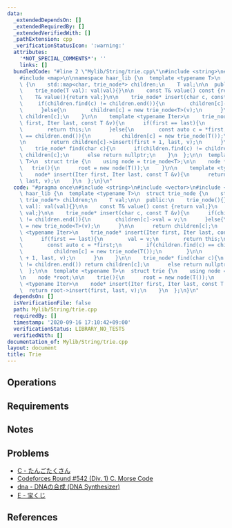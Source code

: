 ```yaml
---
data:
  _extendedDependsOn: []
  _extendedRequiredBy: []
  _extendedVerifiedWith: []
  _pathExtension: cpp
  _verificationStatusIcon: ':warning:'
  attributes:
    '*NOT_SPECIAL_COMMENTS*': ''
    links: []
  bundledCode: "#line 2 \"Mylib/String/trie.cpp\"\n#include <string>\n#include <vector>\n\
    #include <map>\n\nnamespace haar_lib {\n  template <typename T>\n  struct trie_node\
    \ {\n    std::map<char, trie_node*> children;\n    T val;\n\n  public:\n    trie_node(){}\n\
    \    trie_node(T val): val(val){}\n\n    const T& value() const {return val;}\n\
    \    T& value(){return val;}\n\n    trie_node* insert(char c, const T &v){\n \
    \     if(children.find(c) != children.end()){\n        children[c]->val = v;\n\
    \      }else{\n        children[c] = new trie_node<T>(v);\n      }\n\n      return\
    \ children[c];\n    }\n\n    template <typename Iter>\n    trie_node* insert(Iter\
    \ first, Iter last, const T &v){\n      if(first == last){\n        val = v;\n\
    \        return this;\n      }else{\n        const auto c = *first;\n        if(children.find(c)\
    \ == children.end()){\n          children[c] = new trie_node(T());\n        }\n\
    \n        return children[c]->insert(first + 1, last, v);\n      }\n    }\n\n\
    \    trie_node* find(char c){\n      if(children.find(c) != children.end()) return\
    \ children[c];\n      else return nullptr;\n    }\n  };\n\n  template <typename\
    \ T>\n  struct trie {\n    using node = trie_node<T>;\n\n    node *root;\n\n \
    \   trie(){\n      root = new node(T());\n    }\n\n    template <typename Iter>\n\
    \    node* insert(Iter first, Iter last, const T &v){\n      return root->insert(first,\
    \ last, v);\n    }\n  };\n}\n"
  code: "#pragma once\n#include <string>\n#include <vector>\n#include <map>\n\nnamespace\
    \ haar_lib {\n  template <typename T>\n  struct trie_node {\n    std::map<char,\
    \ trie_node*> children;\n    T val;\n\n  public:\n    trie_node(){}\n    trie_node(T\
    \ val): val(val){}\n\n    const T& value() const {return val;}\n    T& value(){return\
    \ val;}\n\n    trie_node* insert(char c, const T &v){\n      if(children.find(c)\
    \ != children.end()){\n        children[c]->val = v;\n      }else{\n        children[c]\
    \ = new trie_node<T>(v);\n      }\n\n      return children[c];\n    }\n\n    template\
    \ <typename Iter>\n    trie_node* insert(Iter first, Iter last, const T &v){\n\
    \      if(first == last){\n        val = v;\n        return this;\n      }else{\n\
    \        const auto c = *first;\n        if(children.find(c) == children.end()){\n\
    \          children[c] = new trie_node(T());\n        }\n\n        return children[c]->insert(first\
    \ + 1, last, v);\n      }\n    }\n\n    trie_node* find(char c){\n      if(children.find(c)\
    \ != children.end()) return children[c];\n      else return nullptr;\n    }\n\
    \  };\n\n  template <typename T>\n  struct trie {\n    using node = trie_node<T>;\n\
    \n    node *root;\n\n    trie(){\n      root = new node(T());\n    }\n\n    template\
    \ <typename Iter>\n    node* insert(Iter first, Iter last, const T &v){\n    \
    \  return root->insert(first, last, v);\n    }\n  };\n}\n"
  dependsOn: []
  isVerificationFile: false
  path: Mylib/String/trie.cpp
  requiredBy: []
  timestamp: '2020-09-16 17:10:42+09:00'
  verificationStatus: LIBRARY_NO_TESTS
  verifiedWith: []
documentation_of: Mylib/String/trie.cpp
layout: document
title: Trie
---
```


## Operations

## Requirements

## Notes

## Problems

- [C - たんごたくさん](https://atcoder.jp/contests/tenka1-2016-final-open/tasks/tenka1_2016_final_c)
- [Codeforces Round #542 (Div. 1) C. Morse Code](https://codeforces.com/contest/1129/problem/C)
- [dna - DNAの合成 (DNA Synthesizer)](https://atcoder.jp/contests/joisc2010/tasks/joisc2010_dna)
- [E - 宝くじ](https://atcoder.jp/contests/utpc2014/tasks/utpc2014_e)

## References

